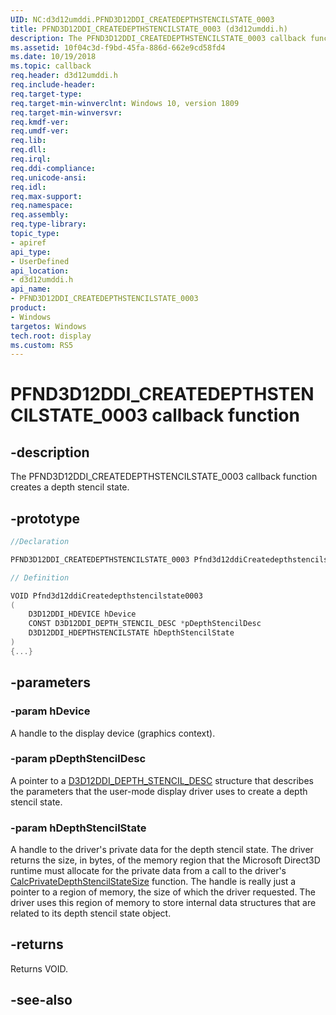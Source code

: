 ```yaml
---
UID: NC:d3d12umddi.PFND3D12DDI_CREATEDEPTHSTENCILSTATE_0003
title: PFND3D12DDI_CREATEDEPTHSTENCILSTATE_0003 (d3d12umddi.h)
description: The PFND3D12DDI_CREATEDEPTHSTENCILSTATE_0003 callback function creates a depth stencil state.
ms.assetid: 10f04c3d-f9bd-45fa-886d-662e9cd58fd4
ms.date: 10/19/2018
ms.topic: callback
req.header: d3d12umddi.h
req.include-header:
req.target-type:
req.target-min-winverclnt: Windows 10, version 1809
req.target-min-winversvr:
req.kmdf-ver:
req.umdf-ver:
req.lib:
req.dll:
req.irql: 
req.ddi-compliance:
req.unicode-ansi:
req.idl:
req.max-support:
req.namespace:
req.assembly:
req.type-library: 
topic_type: 
- apiref
api_type: 
- UserDefined
api_location: 
- d3d12umddi.h
api_name: 
- PFND3D12DDI_CREATEDEPTHSTENCILSTATE_0003
product:
- Windows
targetos: Windows
tech.root: display
ms.custom: RS5
---
```


# PFND3D12DDI_CREATEDEPTHSTENCILSTATE_0003 callback function

## -description

The PFND3D12DDI_CREATEDEPTHSTENCILSTATE_0003 callback function creates a depth stencil state.

## -prototype

```cpp
//Declaration

PFND3D12DDI_CREATEDEPTHSTENCILSTATE_0003 Pfnd3d12ddiCreatedepthstencilstate0003; 

// Definition

VOID Pfnd3d12ddiCreatedepthstencilstate0003 
(
	D3D12DDI_HDEVICE hDevice
	CONST D3D12DDI_DEPTH_STENCIL_DESC *pDepthStencilDesc
	D3D12DDI_HDEPTHSTENCILSTATE hDepthStencilState
)
{...}

```

## -parameters

### -param hDevice

A handle to the display device (graphics context).

### -param pDepthStencilDesc

A pointer to a [D3D12DDI_DEPTH_STENCIL_DESC](ns-d3d12umddi-d3d12ddi_depth_stencil_desc.md) structure that describes the parameters that the user-mode display driver uses to create a depth stencil state. 

### -param hDepthStencilState

A handle to the driver's private data for the depth stencil state. The driver returns the size, in bytes, of the memory region that the Microsoft Direct3D runtime must allocate for the private data from a call to the driver's [CalcPrivateDepthStencilStateSize](nc-d3d12umddi-pfnd3d12ddi_calcprivatedepthstencilstatesize.md) function. The handle is really just a pointer to a region of memory, the size of which the driver requested. The driver uses this region of memory to store internal data structures that are related to its depth stencil state object.


## -returns

Returns VOID.


## -see-also
